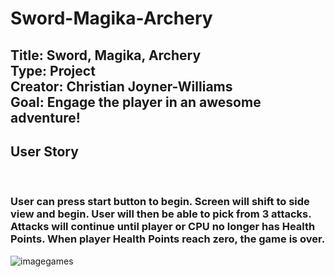 # Sword-Magika-Archery

<h2>Title: Sword, Magika, Archery <br>
Type: Project <br>
Creator: Christian Joyner-Williams <br>
Goal: Engage the player in an awesome adventure! <br>

<h2>User Story</h2> <br>
<h3>User can press start button to begin. Screen will shift to side view and begin. User will then be able to pick from 3 attacks. Attacks will continue until player or CPU no longer has Health Points. When player Health Points reach zero, the game is over.</h3>

![imagegames](https://user-images.githubusercontent.com/66435399/87355140-77a53900-c525-11ea-94a4-8b66aa1436c9.jpeg)
